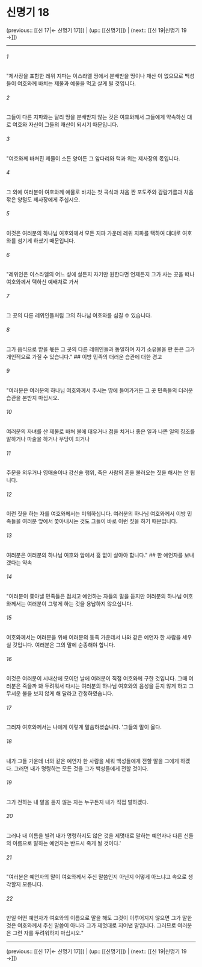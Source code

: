 # 신명기 18

(previous:: [[신 17|← 신명기 17]]) | (up:: [[신명기]]) | (next:: [[신 19|신명기 19 →]])

***




###### 1 

"제사장을 포함한 레위 지파는 이스라엘 땅에서 분배받을 땅이나 재산 이 없으므로 백성들이 여호와께 바치는 제물과 예물을 먹고 살게 될 것입니다. 



###### 2 

그들이 다른 지파와는 달리 땅을 분배받지 않는 것은 여호와께서 그들에게 약속하신 대로 여호와 자신이 그들의 재산이 되시기 때문입니다. 



###### 3 

"여호와께 바쳐진 제물이 소든 양이든 그 앞다리와 턱과 위는 제사장의 몫입니다. 



###### 4 

그 외에 여러분이 여호와께 예물로 바치는 첫 곡식과 처음 짠 포도주와 감람기름과 처음 깎은 양털도 제사장에게 주십시오. 



###### 5 

이것은 여러분의 하나님 여호와께서 모든 지파 가운데 레위 지파를 택하여 대대로 여호와를 섬기게 하셨기 때문입니다. 



###### 6 

"레위인은 이스라엘의 어느 성에 살든지 자기만 원한다면 언제든지 그가 사는 곳을 떠나 여호와께서 택하신 예배처로 가서 



###### 7 

그 곳의 다른 레위인들처럼 그의 하나님 여호와를 섬길 수 있습니다. 



###### 8 

그가 음식으로 받을 몫은 그 곳의 다른 레위인들과 동일하며 자기 소유물을 판 돈은 그가 개인적으로 가질 수 있습니다." ## 이방 민족의 더러운 습관에 대한 경고 



###### 9 

"여러분은 여러분의 하나님 여호와께서 주시는 땅에 들어가거든 그 곳 민족들의 더러운 습관을 본받지 마십시오. 



###### 10 

여러분의 자녀를 산 제물로 바쳐 불에 태우거나 점을 치거나 좋은 일과 나쁜 일의 징조를 말하거나 마술을 하거나 무당이 되거나 



###### 11 

주문을 외우거나 영매술이나 강신술 행위, 죽은 사람의 혼을 불러오는 짓을 해서는 안 됩니다. 



###### 12 

이런 짓을 하는 자를 여호와께서는 미워하십니다. 여러분의 하나님 여호와께서 이방 민족들을 여러분 앞에서 쫓아내시는 것도 그들이 바로 이런 짓을 하기 때문입니다. 



###### 13 

여러분은 여러분의 하나님 여호와 앞에서 흠 없이 살아야 합니다." ## 한 예언자를 보내겠다는 약속 



###### 14 

"여러분이 쫓아낼 민족들은 점치고 예언하는 자들의 말을 듣지만 여러분의 하나님 여호와께서는 여러분이 그렇게 하는 것을 용납하지 않으십니다. 



###### 15 

여호와께서는 여러분을 위해 여러분의 동족 가운데서 나와 같은 예언자 한 사람을 세우실 것입니다. 여러분은 그의 말에 순종해야 합니다. 



###### 16 

이것은 여러분이 시내산에 모이던 날에 여러분이 직접 여호와께 구한 것입니다. 그때 여러분은 죽을까 봐 두려워서 다시는 여러분의 하나님 여호와의 음성을 듣지 않게 하고 그 무서운 불을 보지 않게 해 달라고 간청하였습니다. 



###### 17 

그러자 여호와께서는 나에게 이렇게 말씀하셨습니다. '그들의 말이 옳다. 



###### 18 

내가 그들 가운데 너와 같은 예언자 한 사람을 세워 백성들에게 전할 말을 그에게 하겠다. 그러면 내가 명령하는 모든 것을 그가 백성들에게 전할 것이다. 



###### 19 

그가 전하는 내 말을 듣지 않는 자는 누구든지 내가 직접 벌하겠다. 



###### 20 

그러나 내 이름을 빌려 내가 명령하지도 않은 것을 제멋대로 말하는 예언자나 다른 신들의 이름으로 말하는 예언자는 반드시 죽게 될 것이다.' 



###### 21 

"여러분은 예언자의 말이 여호와께서 주신 말씀인지 아닌지 어떻게 아느냐고 속으로 생각할지 모릅니다. 



###### 22 

만일 어떤 예언자가 여호와의 이름으로 말을 해도 그것이 이루어지지 않으면 그가 말한 것은 여호와께서 주신 말씀이 아니라 그가 제멋대로 지어낸 말입니다. 그러므로 여러분은 그런 자를 두려워하지 마십시오."

***

(previous:: [[신 17|← 신명기 17]]) | (up:: [[신명기]]) | (next:: [[신 19|신명기 19 →]])
